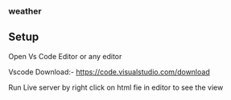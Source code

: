 ### weather

## Setup
 
   Open Vs Code Editor or any editor 
   
   Vscode Download:- https://code.visualstudio.com/download
   
   Run Live server by right click on html fie in editor to see the view
